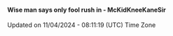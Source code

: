 #### Wise man says only fool rush in - McKidKneeKaneSir
Updated on 11/04/2024 - 08:11:19 (UTC) Time Zone
